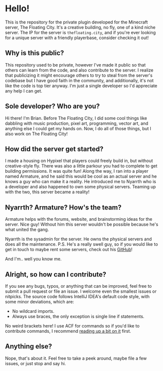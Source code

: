 # Hello!
This is the repository for the private plugin developed for the Minecraft server, The Floating City. It's a creative building, no fly, one of a kind niche server. The IP for the server is `thefloating.city`, and if you're ever looking for a unique server with a friendly playerbase, consider checking it out!

## Why is this public?
This repository used to be private, however I've made it public so that others can learn from the code, and also contribute to the server. I realize that publicizing it might encourage others to try to steal from the server's codebase but I have good faith in the community, and additionally, it's not like the code is top tier anyway. I'm just a single developer so I'd appreciate any help I can get.

## Sole developer? Who are you?
Hi there! I'm Brian. Before The Floating City, I did some cool things like dabbling with music production, pixel art, programming, vector art, and anything else I could get my hands on. Now, I do all of those things, but I also work on The Floating City!

## How did the server get started?
I made a housing on Hypixel that players could freely build in, but without creative-style fly. There was also a little parkour you had to complete to get building permissions. It was quite fun! Along the way, I ran into a player named Armature, and he said this would be cool as an actual server and he knows a guy who can make it a reality. He introduced me to Nyarrth who is a developer and also happened to own some physical servers. Teaming up with the two, this server became a reality!

## Nyarrth? Armature? How's the team?
Armature helps with the forums, website, and brainstorming ideas for the server. Nice guy! Without him this server wouldn't be possible because he's what united the gang.

Nyarrth is the sysadmin for the server. He owns the physical servers and does all the maintenance. P.S. He's a really swell guy, so if you would like to get in touch to maybe rent some servers, check out his [GitHub](https://github.com/Nyarrth)!

And I'm.. well you know me.

## Alright, so how can I contribute?
If you see any bugs, typos, or anything that can be improved, feel free to submit a pull request or file an issue. I welcome even the smallest issues or nitpicks. The source code follows IntelliJ IDEA's default code style, with some minor deviations, which are:
- No wildcard imports.
- Always use braces, the only exception is single line if statements.

No weird brackets here! I use ACF for commands so if you'd like to contribute commands, I recommend [reading up a bit on it](https://github.com/aikar/commands/wiki) first.

## Anything else?
Nope, that's about it. Feel free to take a peek around, maybe file a few issues, or just stop and say hi.
